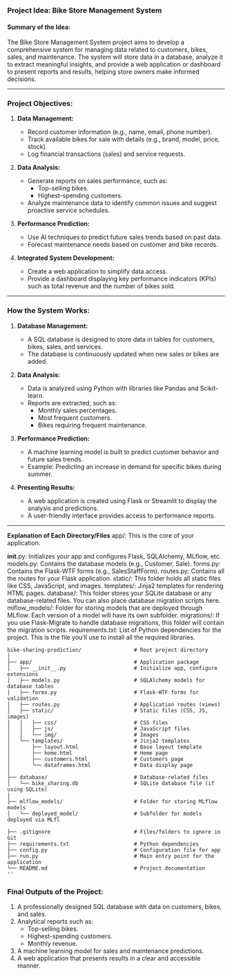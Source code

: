 ### **Project Idea: Bike Store Management System**

#### **Summary of the Idea:**
The Bike Store Management System project aims to develop a comprehensive system for managing data related to customers, bikes, sales, and maintenance. The system will store data in a database, analyze it to extract meaningful insights, and provide a web application or dashboard to present reports and results, helping store owners make informed decisions.

---

### **Project Objectives:**
1. **Data Management:**
   - Record customer information (e.g., name, email, phone number).
   - Track available bikes for sale with details (e.g., brand, model, price, stock).
   - Log financial transactions (sales) and service requests.

2. **Data Analysis:**
   - Generate reports on sales performance, such as:
     - Top-selling bikes.
     - Highest-spending customers.
   - Analyze maintenance data to identify common issues and suggest proactive service schedules.

3. **Performance Prediction:**
   - Use AI techniques to predict future sales trends based on past data.
   - Forecast maintenance needs based on customer and bike records.

4. **Integrated System Development:**
   - Create a web application to simplify data access.
   - Provide a dashboard displaying key performance indicators (KPIs) such as total revenue and the number of bikes sold.

---

### **How the System Works:**
1. **Database Management:**
   - A SQL database is designed to store data in tables for customers, bikes, sales, and services.
   - The database is continuously updated when new sales or bikes are added.

2. **Data Analysis:**
   - Data is analyzed using Python with libraries like Pandas and Scikit-learn.
   - Reports are extracted, such as:
     - Monthly sales percentages.
     - Most frequent customers.
     - Bikes requiring frequent maintenance.

3. **Performance Prediction:**
   - A machine learning model is built to predict customer behavior and future sales trends.
   - Example: Predicting an increase in demand for specific bikes during summer.

4. **Presenting Results:**
   - A web application is created using Flask or Streamlit to display the analysis and predictions.
   - A user-friendly interface provides access to performance reports.

---
**Explanation of Each Directory/Files**
app/: This is the core of your application.

__init__.py: Initializes your app and configures Flask, SQLAlchemy, MLflow, etc.
models.py: Contains the database models (e.g., Customer, Sale).
forms.py: Contains the Flask-WTF forms (e.g., SalesStaffForm).
routes.py: Contains all the routes for your Flask application.
static/: This folder holds all static files like CSS, JavaScript, and images.
templates/: Jinja2 templates for rendering HTML pages.
database/: This folder stores your SQLite database or any database-related files. You can also place database migration scripts here.
mlflow_models/: Folder for storing models that are deployed through MLflow. Each version of a model will have its own subfolder.
migrations/: If you use Flask-Migrate to handle database migrations, this folder will contain the migration scripts.
requirements.txt: List of Python dependencies for the project. This is the file you’ll use to install all the required libraries.
```
bike-sharing-prediction/                 # Root project directory
│
├── app/                                 # Application package
│   ├── __init__.py                      # Initialize app, configure extensions 
│   ├── models.py                        # SQLAlchemy models for database tables
│   ├── forms.py                         # Flask-WTF forms for validation
│   ├── routes.py                        # Application routes (views)
│   ├── static/                          # Static files (CSS, JS, images)
│   │   ├── css/                         # CSS files
│   │   ├── js/                          # JavaScript files
│   │   └── img/                         # Images
│   └── templates/                       # Jinja2 templates 
│       ├── layout.html                  # Base layout template
│       ├── home.html                    # Home page
│       ├── customers.html               # Customers page
│       └── dataframes.html              # Data display page
│
├── database/                            # Database-related files
│   └── bike_sharing.db                  # SQLite database file (if using SQLite)
│
├── mlflow_models/                       # Folder for storing MLflow models
│   └── deployed_model/                  # Subfolder for models deployed via MLfl

├── .gitignore                           # Files/folders to ignore in Git
├── requirements.txt                     # Python dependencies
├── config.py                            # Configuration file for app 
├── run.py                               # Main entry point for the application
└── README.md                            # Project documentation 
''
```


### **Final Outputs of the Project:**
1. A professionally designed SQL database with data on customers, bikes, and sales.
2. Analytical reports such as:
   - Top-selling bikes.
   - Highest-spending customers.
   - Monthly revenue.
3. A machine learning model for sales and maintenance predictions.
4. A web application that presents results in a clear and accessible manner.

